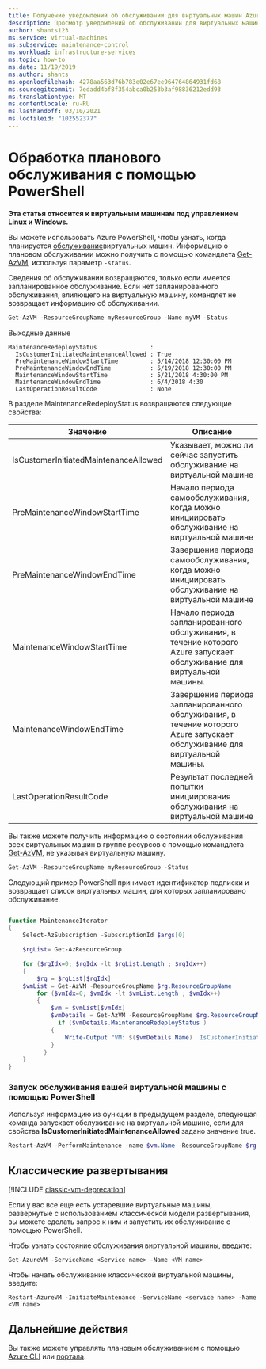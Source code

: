 ```yaml
---
title: Получение уведомлений об обслуживании для виртуальных машин Azure с помощью PowerShell
description: Просмотр уведомлений об обслуживании для виртуальных машин, работающих в Azure, и запуск самостоятельного обслуживания с помощью PowerShell.
author: shants123
ms.service: virtual-machines
ms.subservice: maintenance-control
ms.workload: infrastructure-services
ms.topic: how-to
ms.date: 11/19/2019
ms.author: shants
ms.openlocfilehash: 4278aa563d76b783e02e67ee964764864931fd68
ms.sourcegitcommit: 7edadd4bf8f354abca0b253b3af98836212edd93
ms.translationtype: MT
ms.contentlocale: ru-RU
ms.lasthandoff: 03/10/2021
ms.locfileid: "102552377"
---
```

# <a name="handling-planned-maintenance-using-powershell"></a>Обработка планового обслуживания с помощью PowerShell

**Эта статья относится к виртуальным машинам под управлением Linux и Windows.**

Вы можете использовать Azure PowerShell, чтобы узнать, когда планируется [обслуживание](maintenance-notifications.md)виртуальных машин. Информацию о плановом обслуживании можно получить с помощью командлета [Get-AzVM](/powershell/module/az.compute/get-azvm), используя параметр `-status`.
  
Сведения об обслуживании возвращаются, только если имеется запланированное обслуживание. Если нет запланированного обслуживания, влияющего на виртуальную машину, командлет не возвращает информацию об обслуживании. 


```powershell
Get-AzVM -ResourceGroupName myResourceGroup -Name myVM -Status
```

Выходные данные

```
MaintenanceRedeployStatus               : 
  IsCustomerInitiatedMaintenanceAllowed : True
  PreMaintenanceWindowStartTime         : 5/14/2018 12:30:00 PM
  PreMaintenanceWindowEndTime           : 5/19/2018 12:30:00 PM
  MaintenanceWindowStartTime            : 5/21/2018 4:30:00 PM
  MaintenanceWindowEndTime              : 6/4/2018 4:30
  LastOperationResultCode               : None 
```

В разделе MaintenanceRedeployStatus возвращаются следующие свойства: 

| Значение | Описание   |
|-------|---------------|
| IsCustomerInitiatedMaintenanceAllowed | Указывает, можно ли сейчас запустить обслуживание на виртуальной машине |
| PreMaintenanceWindowStartTime         | Начало периода самообслуживания, когда можно инициировать обслуживание на виртуальной машине |
| PreMaintenanceWindowEndTime           | Завершение периода самообслуживания, когда можно инициировать обслуживание на виртуальной машине |
| MaintenanceWindowStartTime            | Начало периода запланированного обслуживания, в течение которого Azure запускает обслуживание для виртуальной машины. |
| MaintenanceWindowEndTime              | Завершение периода запланированного обслуживания, в течение которого Azure запускает обслуживание для виртуальной машины. |
| LastOperationResultCode               | Результат последней попытки инициирования обслуживания на виртуальной машине |



Вы также можете получить информацию о состоянии обслуживания всех виртуальных машин в группе ресурсов с помощью командлета [Get-AzVM](/powershell/module/az.compute/get-azvm), не указывая виртуальную машину.
 
```powershell
Get-AzVM -ResourceGroupName myResourceGroup -Status
```

Следующий пример PowerShell принимает идентификатор подписки и возвращает список виртуальных машин, для которых запланировано обслуживание.

```powershell

function MaintenanceIterator
{
    Select-AzSubscription -SubscriptionId $args[0]

    $rgList= Get-AzResourceGroup 

    for ($rgIdx=0; $rgIdx -lt $rgList.Length ; $rgIdx++)
    {
        $rg = $rgList[$rgIdx]        
    $vmList = Get-AzVM -ResourceGroupName $rg.ResourceGroupName 
        for ($vmIdx=0; $vmIdx -lt $vmList.Length ; $vmIdx++)
        {
            $vm = $vmList[$vmIdx]
            $vmDetails = Get-AzVM -ResourceGroupName $rg.ResourceGroupName -Name $vm.Name -Status
              if ($vmDetails.MaintenanceRedeployStatus )
            {
                Write-Output "VM: $($vmDetails.Name)  IsCustomerInitiatedMaintenanceAllowed: $($vmDetails.MaintenanceRedeployStatus.IsCustomerInitiatedMaintenanceAllowed) $($vmDetails.MaintenanceRedeployStatus.LastOperationMessage)"               
            }
          }
    }
}

```

### <a name="start-maintenance-on-your-vm-using-powershell"></a>Запуск обслуживания вашей виртуальной машины с помощью PowerShell

Используя информацию из функции в предыдущем разделе, следующая команда запускает обслуживание на виртуальной машине, если для свойства **IsCustomerInitiatedMaintenanceAllowed** задано значение true.

```powershell
Restart-AzVM -PerformMaintenance -name $vm.Name -ResourceGroupName $rg.ResourceGroupName 
```

## <a name="classic-deployments"></a>Классические развертывания

[!INCLUDE [classic-vm-deprecation](../../includes/classic-vm-deprecation.md)]

Если у вас все еще есть устаревшие виртуальные машины, развернутые с использованием классической модели развертывания, вы можете сделать запрос к ним и запустить их обслуживание с помощью PowerShell.

Чтобы узнать состояние обслуживания виртуальной машины, введите:

```
Get-AzureVM -ServiceName <Service name> -Name <VM name>
```

Чтобы начать обслуживание классической виртуальной машины, введите:

```
Restart-AzureVM -InitiateMaintenance -ServiceName <service name> -Name <VM name>
```

## <a name="next-steps"></a>Дальнейшие действия

Вы также можете управлять плановым обслуживанием с помощью [Azure CLI](maintenance-notifications-cli.md) или [портала](maintenance-notifications-portal.md).
